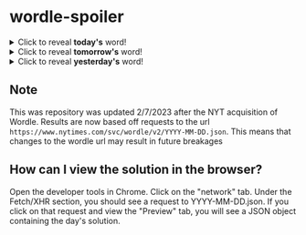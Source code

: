 # wordle-spoiler

<details>
  <summary>Click to reveal <b>today's</b> word!</summary>
  <br>
  <b> dwelt </b>
</details>

<details>
  <summary>Click to reveal <b>tomorrow's</b> word!</summary>
  <br>
  <b> whiff </b>
</details>

<details>
  <summary>Click to reveal <b>yesterday's</b> word!</summary>
  <br>
  <b> agony </b>
</details>

## Note
This was repository was updated 2/7/2023 after the NYT acquisition of Wordle. Results are now based off requests to the url `https://www.nytimes.com/svc/wordle/v2/YYYY-MM-DD.json`. This means that changes to the wordle url may result in future breakages

## How can I view the solution in the browser?
Open the developer tools in Chrome. Click on the "network" tab. Under the Fetch/XHR section, you should see a request to YYYY-MM-DD.json. If you click on that request and view the "Preview" tab, you will see a JSON object containing the day's solution.